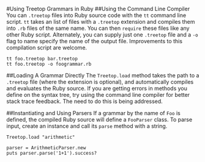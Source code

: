 #Using Treetop Grammars in Ruby
##Using the Command Line Compiler
You can `.treetop` files into Ruby source code with the `tt` command line script. `tt` takes an list of files with a `.treetop` extension and compiles them into `.rb` files of the same name. You can then `require` these files like any other Ruby script. Alternately, you can supply just one `.treetop` file and a `-o` flag to name specify the name of the output file. Improvements to this compilation script are welcome.

    tt foo.treetop bar.treetop
    tt foo.treetop -o foogrammar.rb

##Loading A Grammar Directly
The `Treetop.load` method takes the path to a `.treetop` file (where the extension is optional), and automatically compiles and evaluates the Ruby source. If you are getting errors in methods you define on the syntax tree, try using the command line compiler for better stack trace feedback. The need to do this is being addressed.

##Instantiating and Using Parsers
If a grammar by the name of `Foo` is defined, the compiled Ruby source will define a `FooParser` class. To parse input, create an instance and call its `parse` method with a string.

    Treetop.load "arithmetic"
    
    parser = ArithmeticParser.new
    puts parser.parse('1+1').success?
